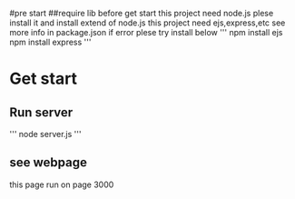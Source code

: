 #pre start
##require lib
before get start this project need node.js plese install it and install extend of node.js this project need ejs,express,etc see more info in package.json if error plese try install below
'''
    npm install ejs
    npm install express
'''
# Get start
## Run server 
'''
    node server.js
'''
## see webpage 
this page run on page 3000
